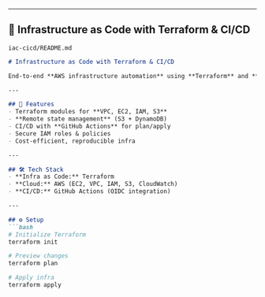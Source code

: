 
---

## 📂 Infrastructure as Code with Terraform & CI/CD
`iac-cicd/README.md`

```markdown
# Infrastructure as Code with Terraform & CI/CD  

End-to-end **AWS infrastructure automation** using **Terraform** and **GitHub Actions**.  

---

## 🚀 Features
- Terraform modules for **VPC, EC2, IAM, S3**  
- **Remote state management** (S3 + DynamoDB)  
- CI/CD with **GitHub Actions** for plan/apply  
- Secure IAM roles & policies  
- Cost-efficient, reproducible infra  

---

## 🛠 Tech Stack
- **Infra as Code:** Terraform  
- **Cloud:** AWS (EC2, VPC, IAM, S3, CloudWatch)  
- **CI/CD:** GitHub Actions (OIDC integration)  

---

## ⚙️ Setup
```bash
# Initialize Terraform
terraform init

# Preview changes
terraform plan

# Apply infra
terraform apply
